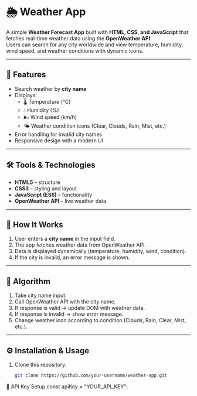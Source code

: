 # 🌦️ Weather App

A simple **Weather Forecast App** built with **HTML, CSS, and JavaScript** that fetches real-time weather data using the **OpenWeather API**.  
Users can search for any city worldwide and view temperature, humidity, wind speed, and weather conditions with dynamic icons.

---

## 🚀 Features
- Search weather by **city name**  
- Displays:
  - 🌡️ Temperature (°C)  
  - 💧 Humidity (%)  
  - 🌬️ Wind speed (km/h)  
  - 🌤️ Weather condition icons (Clear, Clouds, Rain, Mist, etc.)  
- Error handling for invalid city names  
- Responsive design with a modern UI  

---

## 🛠️ Tools & Technologies
- **HTML5** – structure  
- **CSS3** – styling and layout  
- **JavaScript (ES6)** – functionality  
- **OpenWeather API** – live weather data  

---

## 📖 How It Works
1. User enters a **city name** in the input field.  
2. The app fetches weather data from OpenWeather API.  
3. Data is displayed dynamically (temperature, humidity, wind, condition).  
4. If the city is invalid, an error message is shown.  

---

## 📑 Algorithm
1. Take city name input.  
2. Call OpenWeather API with the city name.  
3. If response is valid → update DOM with weather data.  
4. If response is invalid → show error message.  
5. Change weather icon according to condition (Clouds, Rain, Clear, Mist, etc.).  

---

## ⚙️ Installation & Usage
1. Clone this repository:
   ```bash
   git clone https://github.com/your-username/weather-app.git

🔑 API Key Setup
const apiKey = "YOUR_API_KEY";

